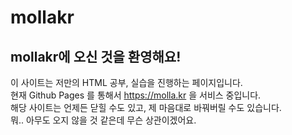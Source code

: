 mollakr
=======
mollakr에 오신 것을 환영해요!
----------------------------
이 사이트는 저만의 HTML 공부, 실습을 진행하는 페이지입니다.
<br>현재 Github Pages 를 통해서 https://molla.kr 을 서비스 중입니다.
<br>해당 사이트는 언제든 닫힐 수도 있고, 제 마음대로 바꿔버릴 수도 있습니다.
<br>뭐.. 아무도 오지 않을 것 같은데 무슨 상관이겠어요.
